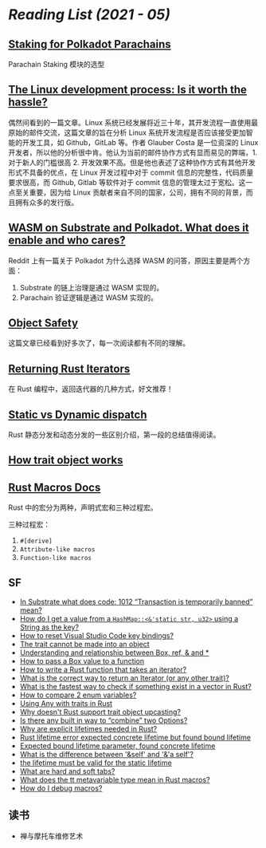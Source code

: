 # *Reading List (2021 - 05)*

## [Staking for Polkadot Parachains](https://meta5.world/posts/parachain-staking)

Parachain Staking 模块的选型

## [The Linux development process: Is it worth the hassle?](https://blog.usejournal.com/the-linux-development-process-is-it-worth-the-hassle-4f09d7ff09a2)

偶然间看到的一篇文章。Linux 系统已经发展将近三十年，其开发流程一直使用最原始的邮件交流，这篇文章的旨在分析 Linux 系统开发流程是否应该接受更加智能的开发工具，如 Github，GitLab 等。作者 Glauber Costa 是一位资深的 Linux 开发者，所以他的分析很中肯。他认为当前的邮件协作方式有显而易见的弊端，1. 对于新人的门槛很高 2. 开发效果不高。但是他也表述了这种协作方式有其他开发形式不具备的优点，在 Linux 开发过程中对于 commit 信息的完整性，代码质量要求很高，而 Github, Gitlab 等软件对于 commit 信息的管理太过于宽松。这一点至关重要，因为给 Linux 贡献者来自不同的国家，公司，拥有不同的背景，而且拥有众多的发行版。

## [WASM on Substrate and Polkadot. What does it enable and who cares?](https://www.reddit.com/r/dot/comments/an7jh8/wasm_on_substrate_and_polkadot_what_does_it/)

Reddit 上有一篇关于 Polkadot 为什么选择 WASM 的问答，原因主要是两个方面：

1. Substrate 的链上治理是通过 WASM 实现的。
2. Parachain 验证逻辑是通过 WASM 实现的。

## [Object Safety](https://huonw.github.io/blog/2015/01/object-safety/)

这篇文章已经看到好多次了，每一次阅读都有不同的理解。

## [Returning Rust Iterators](https://depth-first.com/articles/2020/06/22/returning-rust-iterators/)

在 Rust 编程中，返回迭代器的几种方式，好文推荐！

## [Static vs Dynamic dispatch](https://gist.github.com/trinitroglycerin/0f521db30c3479484b4e026439cc84c2)

Rust 静态分发和动态分发的一些区别介绍，第一段的总结值得阅读。

## [How trait object works](https://www.cs.brandeis.edu/~cs146a/rust/doc-02-21-2015/book/static-and-dynamic-dispatch.html#dynamic-dispatch)

## [Rust Macros Docs](https://doc.rust-lang.org/book/ch19-06-macros.html)

Rust 中的宏分为两种，声明式宏和三种过程宏。

三种过程宏：

1. `#[derive]`
2. `Attribute-like macros`
3. `Function-like macros`

## SF

- [In Substrate what does code: 1012 “Transaction is temporarily banned” mean?](https://stackoverflow.com/questions/57270007/in-substrate-what-does-code-1012-transaction-is-temporarily-banned-mean)
- [How do I get a value from a `HashMap::<&'static str, u32>` using a String as the key?](https://stackoverflow.com/questions/67493247/how-do-i-get-a-value-from-a-hashmapstatic-str-u32-using-a-string-as-the)
- [How to reset Visual Studio Code key bindings?](https://stackoverflow.com/questions/49313485/how-to-reset-visual-studio-code-key-bindings)
- [The trait cannot be made into an object](https://stackoverflow.com/questions/45116984/the-trait-cannot-be-made-into-an-object/45117062#45117062)
- [Understanding and relationship between Box, ref, & and *](https://stackoverflow.com/questions/31949579/understanding-and-relationship-between-box-ref-and)
- [How to pass a Box value to a function](https://stackoverflow.com/questions/34707994/how-to-pass-a-box-value-to-a-function)
- [How to write a Rust function that takes an iterator?](https://stackoverflow.com/questions/34969902/how-to-write-a-rust-function-that-takes-an-iterator)
- [What is the correct way to return an Iterator (or any other trait)?](https://stackoverflow.com/questions/27535289/what-is-the-correct-way-to-return-an-iterator-or-any-other-trait)
- [What is the fastest way to check if something exist in a vector in Rust?](https://stackoverflow.com/questions/67525751/what-is-the-fastest-way-to-check-if-something-exist-in-a-vector-in-rust)
- [How to compare 2 enum variables?](https://stackoverflow.com/questions/67519691/how-to-compare-2-enum-variables)
- [Using Any with traits in Rust](https://stackoverflow.com/questions/42056422/using-any-with-traits-in-rust)
- [Why doesn't Rust support trait object upcasting?](https://stackoverflow.com/questions/28632968/why-doesnt-rust-support-trait-object-upcasting)
- [Is there any built in way to “combine” two Options?](https://stackoverflow.com/questions/33779562/is-there-any-built-in-way-to-combine-two-options)
- [Why are explicit lifetimes needed in Rust?](https://stackoverflow.com/questions/31609137/why-are-explicit-lifetimes-needed-in-rust)
- [Rust lifetime error expected concrete lifetime but found bound lifetime](https://stackoverflow.com/questions/24847331/rust-lifetime-error-expected-concrete-lifetime-but-found-bound-lifetime)
- [Expected bound lifetime parameter, found concrete lifetime](https://stackoverflow.com/questions/32194367/expected-bound-lifetime-parameter-found-concrete-lifetime)
- [What is the difference between '&self' and '&'a self'?](https://stackoverflow.com/questions/45833618/what-is-the-difference-between-self-and-a-self)
- [the lifetime must be valid for the static lifetime](https://stackoverflow.com/questions/58799788/the-lifetime-must-be-valid-for-the-static-lifetime)
- [What are hard and soft tabs?](https://stackoverflow.com/questions/26350689/what-are-hard-and-soft-tabs)
- [What does the tt metavariable type mean in Rust macros?](https://stackoverflow.com/questions/40302026/what-does-the-tt-metavariable-type-mean-in-rust-macros)
- [How do I debug macros?](https://stackoverflow.com/questions/30200374/how-do-i-debug-macros)


## 读书

- 禅与摩托车维修艺术